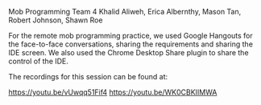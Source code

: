 Mob Programming Team 4
Khalid Aliweh, Erica Albernthy, Mason Tan, Robert Johnson, Shawn Roe

For the remote mob programming practice, we used Google Hangouts for the face-to-face conversations, sharing the requirements and sharing the IDE screen.  We also used the Chrome Desktop Share plugin to share the control of the IDE.

The recordings for this session can be found at:

https://youtu.be/vUwqq51Fif4
https://youtu.be/WK0CBKIIMWA
